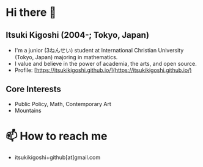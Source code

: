 # Hi there 👋
## Itsuki Kigoshi (2004-; Tokyo, Japan)
- I'm a junior (3ねんせい) student at International Christian University (Tokyo, Japan) majoring in mathematics.
- I value and believe in the power of academia, the arts, and open source.
- Profile: [https://itsukikigoshi.github.io/](https://itsukikigoshi.github.io/)

## Core Interests
- Public Policy, Math, Contemporary Art
- Mountains


# 📫 How to reach me
- itsukikigoshi+github[at]gmail.com
